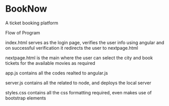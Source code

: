 # BookNow
A ticket booking platform

Flow of Program

index.html serves as the login page, verifies the user info using angular and on successful verification it redirects the user to nextpage.html

nextpage.html is the main where the user can select the city and book tickets for the available movies as required

app.js contains all the codes realted to angular.js 

server.js contains all the related to node, and deploys the local server

styles.css contains all the css formatting required, even makes use of bootstrap elements
